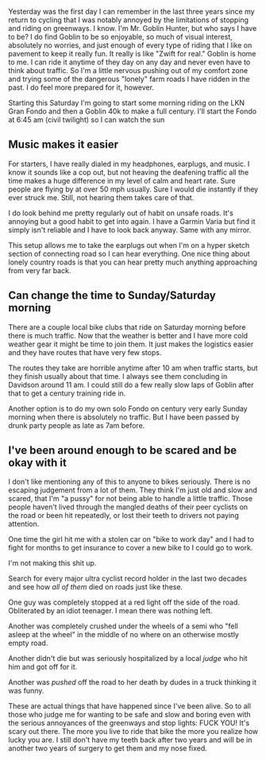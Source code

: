 Yesterday was the first day I can remember in the last three years since my return to cycling that I was notably annoyed by the limitations of stopping and riding on greenways. I know. I'm Mr. Goblin Hunter, but who says I have to be? I do find Goblin to be so enjoyable, so much of visual interest, absolutely no worries, and just enough of every type of riding that I like on pavement to keep it really fun. It really is like "Zwift for real." Goblin is home to me. I can ride it anytime of they day on any day and never even have to think about traffic. So I'm a little nervous pushing out of my comfort zone and trying some of the dangerous "lonely" farm roads I have ridden in the past. I do feel more prepared for it, however.

Starting this Saturday I'm going to start some morning riding on the LKN Gran Fondo and then a Goblin 40k to make a full century. I'll start the Fondo at 6:45 am (civil twilight) so I can watch the sun
## Music makes it easier

For starters, I have really dialed in my headphones, earplugs, and music. I know it sounds like a cop out, but not heaving the deafening traffic all the time makes a huge difference in my level of calm and heart rate. Sure people are flying by at over 50 mph usually. Sure I would die instantly if they ever struck me. Still, not hearing them takes care of that.

I do look behind me pretty regularly out of habit on unsafe roads. It's annoying but a good habit to get into again. I have a Garmin Varia but find it simply isn't reliable and I have to look back anyway. Same with any mirror.

This setup allows me to take the earplugs out when I'm on a hyper sketch section of connecting road so I can hear everything. One nice thing about lonely country roads is that you can hear pretty much anything approaching from very far back.
## Can change the time to Sunday/Saturday morning

There are a couple local bike clubs that ride on Saturday morning before there is much traffic. Now that the weather is better and I have more cold weather gear it might be time to join them. It just makes the logistics easier and they have routes that have very few stops.

The routes they take are horrible anytime after 10 am when traffic starts, but they finish usually about that time. I always see them concluding in Davidson around 11 am.  I could still do a few really slow laps of Goblin after that to get a century training ride in.

Another option is to do my own solo Fondo on century very early Sunday morning when there is absolutely no traffic. But I have been passed by drunk party people as late as 7am before.

## I've been around enough to be scared and be okay with it

I don't like mentioning any of this to anyone to bikes seriously. There is no escaping judgement from a lot of them. They think I'm just old and slow and scared, that I'm "a pussy" for not being able to handle a little traffic. Those people haven't lived through the mangled deaths of their peer cyclists on the road or been hit repeatedly, or lost their teeth to drivers not paying attention. 

One time the girl hit me with a stolen car on "bike to work day" and I had to fight for months to get insurance to cover a new bike to I could go to work. 

I'm not making this shit up. 

Search for every major ultra cyclist record holder in the last two decades and see how _all of them_ died on roads just like these.

One guy was completely stopped at a red light off the side of the road. Obliterated by an idiot teenager. I mean there was nothing left. 

Another was completely crushed under the wheels of a semi who "fell asleep at the wheel" in the middle of no where on an otherwise mostly empty road. 

Another didn't die but was seriously hospitalized by a local _judge_ who hit him and got off for it.

Another was _pushed_ off the road to her death by dudes in a truck thinking it was funny.

These are actual things that have happened since I've been alive. So to all those who judge me for wanting to be safe and slow and boring even with the serious annoyances of the greenways and stop lights: FUCK YOU! It's scary out there. The more you live to ride that bike the more you realize how lucky you are. I still don't have my teeth back after two years and will be in another two years of surgery to get them and my nose fixed.


